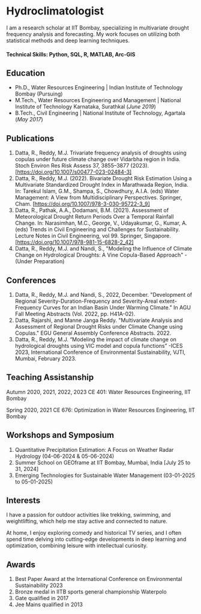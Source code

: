 # Hydroclimatologist
I am a research scholar at IIT Bombay, specializing in multivariate drought frequency analysis and forecasting. My work focuses on utilizing both statistical methods and deep learning techniques.

#### Technical Skills: Python, SQL, R, MATLAB, Arc-GIS

## Education
- Ph.D., Water Resources Engineering | Indian Institute of Technology Bombay (Pursuing)								       		
- M.Tech., Water Resources Engineering and Management	| National Institute of Technology Karnataka, Surathkal	(_June 2019_) 			        		
- B.Tech., Civil Engineering | National Institute of Technology, Agartala (_May 2017_)

## Publications
1. Datta, R., Reddy, M.J. Trivariate frequency analysis of droughts using copulas under future climate change over Vidarbha region in India. Stoch Environ Res Risk Assess 37, 3855–3877 (2023). [https://doi.org/10.1007/s00477-023-02484-3]
2. Datta, R., Reddy, M.J. (2022). Bivariate Drought Risk Estimation Using a Multivariate Standardized Drought Index in Marathwada Region, India. In: Tarekul Islam, G.M., Shampa, S., Chowdhury, A.I.A. (eds) Water Management: A View from Multidisciplinary Perspectives. Springer, Cham. [https://doi.org/10.1007/978-3-030-95722-3_9]
3. Datta, R., Pathak, A.A., Dodamani, B.M. (2021). Assessment of Meteorological Drought Return Periods Over a Temporal Rainfall Change. In: Narasimhan, M.C., George, V., Udayakumar, G., Kumar, A. (eds) Trends in Civil Engineering and Challenges for Sustainability. Lecture Notes in Civil Engineering, vol 99. Springer, Singapore. [https://doi.org/10.1007/978-981-15-6828-2_42]
4. Datta, R., Reddy, M.J. and Nandi, S., "Modeling the Influence of Climate Change on Hydrological Droughts: A Vine Copula-Based Approach" - (Under Preparation)

## Conferences
1. Datta, R., Reddy, M.J. and Nandi, S., 2022, December. "Development of Regional Severity-Duration-Frequency and Severity-Areal extent-Frequency Curves for an Indian Basin Under Warming Climate." In AGU Fall Meeting Abstracts (Vol. 2022, pp. H41A-02).
2. Datta, Rajarshi, and Manne Janga Reddy. "Multivariate Analysis and Assessment of Regional Drought Risks under Climate Change using Copulas." EGU General Assembly Conference Abstracts. 2022.
3. Datta, R., Reddy, M.J. “Modeling the impact of climate change on hydrological droughts using VIC model and copula functions” -ICES 2023, International Conference of Environmental Sustainability, VJTI, Mumbai, February 2023.

## Teaching Assistanship
Autumn 2020, 2021, 2022, 2023
CE 401: Water Resources Engineering, IIT Bombay

Spring 2020, 2021
CE 676: Optimization in Water Resources Engineering, IIT Bombay

## Workshops and Symposium
1. Quantitative Precipitation Estimation: A Focus on Weather Radar Hydrology (04-06-2024 & 05-06-2024)
2. Summer School on GEOframe at IIT Bombay, Mumbai, India [July 25 to 31, 2024]
3. Emerging Technologies for Sustainable Water Management (03-01-2025 to 05-01-2025)

## Interests
I have a passion for outdoor activities like trekking, swimming, and weightlifting, which help me stay active and connected to nature.

At home, I enjoy exploring comedy and historical TV series, and I often spend time delving into cutting-edge developments in deep learning and optimization, combining leisure with intellectual curiosity.

## Awards
1. Best Paper Award at the International Conference on Environmental Sustainability 2023
2. Bronze medal in IITB sports general championship Waterpolo
3. Gate qualified in 2017
4. Jee Mains qualified in 2013
